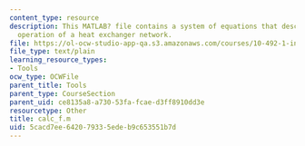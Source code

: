 ```yaml
---
content_type: resource
description: This MATLAB? file contains a system of equations that describes the steady-state
  operation of a heat exchanger network.
file: https://ol-ocw-studio-app-qa.s3.amazonaws.com/courses/10-492-1-integrated-chemical-engineering-topics-i-process-control-by-design-fall-2004/5cacd7ee642079335edeb9c653551b7d_calc_f.m
file_type: text/plain
learning_resource_types:
- Tools
ocw_type: OCWFile
parent_title: Tools
parent_type: CourseSection
parent_uid: ce8135a8-a730-53fa-fcae-d3ff8910dd3e
resourcetype: Other
title: calc_f.m
uid: 5cacd7ee-6420-7933-5ede-b9c653551b7d
---
```

